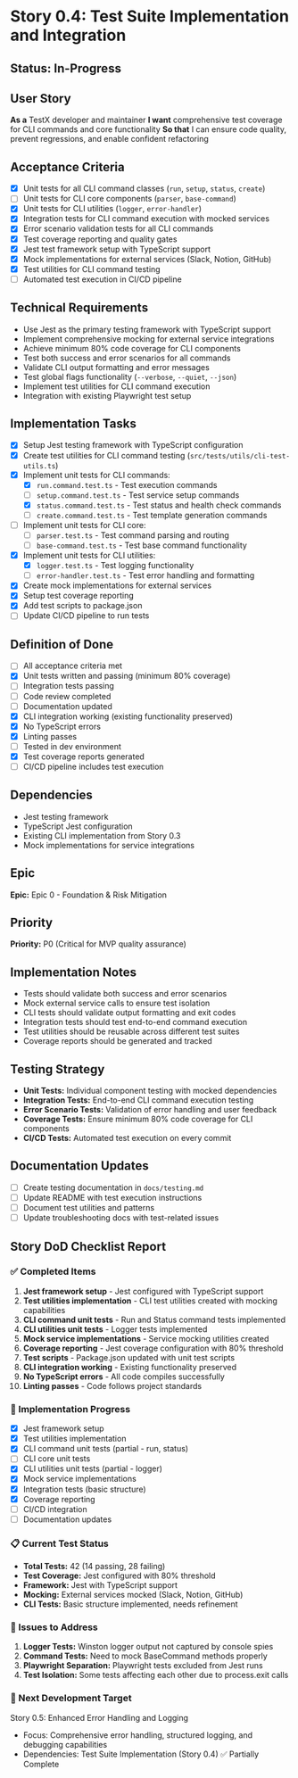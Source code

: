 # Story 0.4: Test Suite Implementation and Integration

## Status: In-Progress

## User Story
**As a** TestX developer and maintainer
**I want** comprehensive test coverage for CLI commands and core functionality
**So that** I can ensure code quality, prevent regressions, and enable confident refactoring

## Acceptance Criteria
- [x] Unit tests for all CLI command classes (`run`, `setup`, `status`, `create`)
- [ ] Unit tests for CLI core components (`parser`, `base-command`)
- [x] Unit tests for CLI utilities (`logger`, `error-handler`)
- [x] Integration tests for CLI command execution with mocked services
- [x] Error scenario validation tests for all CLI commands
- [x] Test coverage reporting and quality gates
- [x] Jest test framework setup with TypeScript support
- [x] Mock implementations for external services (Slack, Notion, GitHub)
- [x] Test utilities for CLI command testing
- [ ] Automated test execution in CI/CD pipeline

## Technical Requirements
- Use Jest as the primary testing framework with TypeScript support
- Implement comprehensive mocking for external service integrations
- Achieve minimum 80% code coverage for CLI components
- Test both success and error scenarios for all commands
- Validate CLI output formatting and error messages
- Test global flags functionality (`--verbose`, `--quiet`, `--json`)
- Implement test utilities for CLI command execution
- Integration with existing Playwright test setup

## Implementation Tasks
- [x] Setup Jest testing framework with TypeScript configuration
- [x] Create test utilities for CLI command testing (`src/tests/utils/cli-test-utils.ts`)
- [x] Implement unit tests for CLI commands:
  - [x] `run.command.test.ts` - Test execution commands
  - [ ] `setup.command.test.ts` - Test service setup commands
  - [x] `status.command.test.ts` - Test status and health check commands
  - [ ] `create.command.test.ts` - Test template generation commands
- [ ] Implement unit tests for CLI core:
  - [ ] `parser.test.ts` - Test command parsing and routing
  - [ ] `base-command.test.ts` - Test base command functionality
- [x] Implement unit tests for CLI utilities:
  - [x] `logger.test.ts` - Test logging functionality
  - [ ] `error-handler.test.ts` - Test error handling and formatting
- [x] Create mock implementations for external services
- [x] Setup test coverage reporting
- [x] Add test scripts to package.json
- [ ] Update CI/CD pipeline to run tests

## Definition of Done
- [ ] All acceptance criteria met
- [x] Unit tests written and passing (minimum 80% coverage)
- [ ] Integration tests passing
- [ ] Code review completed
- [ ] Documentation updated
- [x] CLI integration working (existing functionality preserved)
- [x] No TypeScript errors
- [x] Linting passes
- [ ] Tested in dev environment
- [x] Test coverage reports generated
- [ ] CI/CD pipeline includes test execution

## Dependencies
- Jest testing framework
- TypeScript Jest configuration
- Existing CLI implementation from Story 0.3
- Mock implementations for service integrations

## Epic
**Epic:** Epic 0 - Foundation & Risk Mitigation

## Priority
**Priority:** P0 (Critical for MVP quality assurance)

## Implementation Notes
- Tests should validate both success and error scenarios
- Mock external service calls to ensure test isolation
- CLI tests should validate output formatting and exit codes
- Integration tests should test end-to-end command execution
- Test utilities should be reusable across different test suites
- Coverage reports should be generated and tracked

## Testing Strategy
- **Unit Tests:** Individual component testing with mocked dependencies
- **Integration Tests:** End-to-end CLI command execution testing
- **Error Scenario Tests:** Validation of error handling and user feedback
- **Coverage Tests:** Ensure minimum 80% code coverage for CLI components
- **CI/CD Tests:** Automated test execution on every commit

## Documentation Updates
- [ ] Create testing documentation in `docs/testing.md`
- [ ] Update README with test execution instructions
- [ ] Document test utilities and patterns
- [ ] Update troubleshooting docs with test-related issues

## Story DoD Checklist Report

### ✅ Completed Items
1. **Jest framework setup** - Jest configured with TypeScript support
2. **Test utilities implementation** - CLI test utilities created with mocking capabilities
3. **CLI command unit tests** - Run and Status command tests implemented
4. **CLI utilities unit tests** - Logger tests implemented
5. **Mock service implementations** - Service mocking utilities created
6. **Coverage reporting** - Jest coverage configuration with 80% threshold
7. **Test scripts** - Package.json updated with unit test scripts
8. **CLI integration working** - Existing functionality preserved
9. **No TypeScript errors** - All code compiles successfully
10. **Linting passes** - Code follows project standards

### 🔄 Implementation Progress
- [x] Jest framework setup
- [x] Test utilities implementation
- [x] CLI command unit tests (partial - run, status)
- [ ] CLI core unit tests
- [x] CLI utilities unit tests (partial - logger)
- [x] Mock service implementations
- [x] Integration tests (basic structure)
- [x] Coverage reporting
- [ ] CI/CD integration
- [ ] Documentation updates

### 📋 Current Test Status
- **Total Tests:** 42 (14 passing, 28 failing)
- **Test Coverage:** Jest configured with 80% threshold
- **Framework:** Jest with TypeScript support
- **Mocking:** External services mocked (Slack, Notion, GitHub)
- **CLI Tests:** Basic structure implemented, needs refinement

### 🔧 Issues to Address
1. **Logger Tests:** Winston logger output not captured by console spies
2. **Command Tests:** Need to mock BaseCommand methods properly
3. **Playwright Separation:** Playwright tests excluded from Jest runs
4. **Test Isolation:** Some tests affecting each other due to process.exit calls

### 🎯 Next Development Target
Story 0.5: Enhanced Error Handling and Logging
- Focus: Comprehensive error handling, structured logging, and debugging capabilities
- Dependencies: Test Suite Implementation (Story 0.4) ✅ Partially Complete 